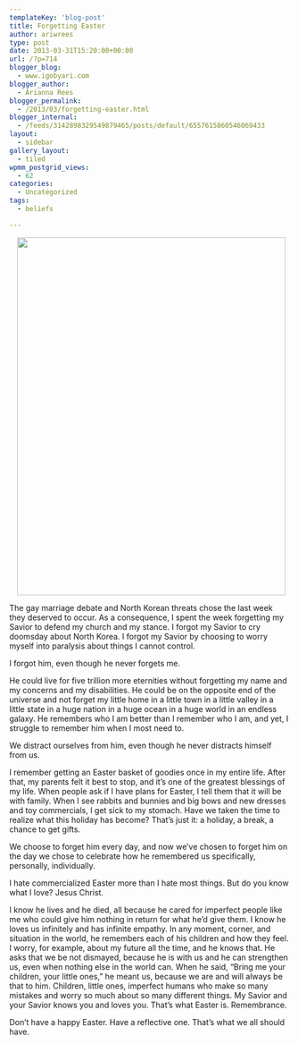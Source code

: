 ```yaml
---
templateKey: 'blog-post'
title: Forgetting Easter
author: ariwrees
type: post
date: 2013-03-31T15:20:00+00:00
url: /?p=714
blogger_blog:
  - www.igobyari.com
blogger_author:
  - Arianna Rees
blogger_permalink:
  - /2013/03/forgetting-easter.html
blogger_internal:
  - /feeds/3142898329549879465/posts/default/6557615860546069433
layout:
  - sidebar
gallery_layout:
  - tiled
wpmm_postgrid_views:
  - 62
categories:
  - Uncategorized
tags:
  - beliefs

---
```

<div dir="ltr" style="text-align: left;">
  <div style="clear: both; text-align: center;">
    <a style="margin-left: 1em; margin-right: 1em;" href="http://www.igobyari.com/wp-content/uploads/2013/03/ArtBook__084_084__JesusBlessesTheNephiteChildren____5B15D-1.jpg"><img src="http://www.igobyari.com/wp-content/uploads/2013/03/ArtBook__084_084__JesusBlessesTheNephiteChildren____5B15D.jpg" alt="" width="481" height="640" border="0" /></a>
  </div>
  
  <p>
    The gay marriage debate and North Korean threats chose the last week they deserved to occur. As a consequence, I spent the week forgetting my Savior to defend my church and my stance. I forgot my Savior to cry doomsday about North Korea. I forgot my Savior by choosing to worry myself into paralysis about things I cannot control.
  </p>
  
  <p>
    I forgot him, even though he never forgets me.
  </p>
  
  <p>
    He could live for five trillion more eternities without forgetting my name and my concerns and my disabilities. He could be on the opposite end of the universe and not forget my little home in a little town in a little valley in a little state in a huge nation in a huge ocean in a huge world in an endless galaxy. He remembers who I am better than I remember who I am, and yet, I struggle to remember him when I most need to.
  </p>
  
  <p>
    We distract ourselves from him, even though he never distracts himself from us.
  </p>
  
  <p>
    I remember getting an Easter basket of goodies once in my entire life. After that, my parents felt it best to stop, and it&#8217;s one of the greatest blessings of my life. When people ask if I have plans for Easter, I tell them that it will be with family. When I see rabbits and bunnies and big bows and new dresses and toy commercials, I get sick to my stomach. Have we taken the time to realize what this holiday has become? That&#8217;s just it: a holiday, a break, a chance to get gifts.
  </p>
  
  <p>
    We choose to forget him every day, and now we&#8217;ve chosen to forget him on the day we chose to celebrate how he remembered us specifically, personally, individually.
  </p>
  
  <p>
    I hate commercialized Easter more than I hate most things. But do you know what I love? Jesus Christ.
  </p>
  
  <p>
    I know he lives and he died, all because he cared for imperfect people like me who could give him nothing in return for what he&#8217;d give them. I know he loves us infinitely and has infinite empathy. In any moment, corner, and situation in the world, he remembers each of his children and how they feel. I worry, for example, about my future all the time, and he knows that. He asks that we be not dismayed, because he is with us and he can strengthen us, even when nothing else in the world can. When he said, &#8220;Bring me your children, your little ones,&#8221; he meant us, because we are and will always be that to him. Children, little ones, imperfect humans who make so many mistakes and worry so much about so many different things. My Savior and your Savior knows you and loves you. That&#8217;s what Easter is. Remembrance.
  </p>
  
  <p>
    Don&#8217;t have a happy Easter. Have a reflective one. That&#8217;s what we all should have.
  </p>
</div>